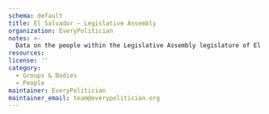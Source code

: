 ```yaml
---
schema: default
title: El Salvador — Legislative Assembly
organization: EveryPolitician
notes: >-
  Data on the people within the Legislative Assembly legislature of El Salvador.
resources:
license: ''
category:
  - Groups & Bodies
  - People
maintainer: EveryPolitician
maintainer_email: team@everypolitician.org
---
```

